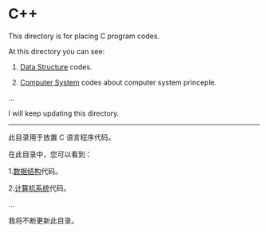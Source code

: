 # C++

This directory is for placing C program codes. 

At this directory you can see:

1. [Data Structure](https://github.com/cohanbb/mycode/tree/main/c/DS) codes. 

2. [Computer System](https://github.com/cohanbb/mycode/tree/main/c/experiment) codes about computer system princeple.

...

I will keep updating this directory.

<hr>

此目录用于放置 C 语言程序代码。

在此目录中，您可以看到：

1.[数据结构](https://github.com/cohanbb/mycode/tree/main/c/DS)代码。

2.[计算机系统](https://github.com/cohanbb/mycode/tree/main/c/experiment)代码。

...

我将不断更新此目录。

